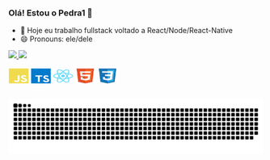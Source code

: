 ### Olá! Estou o Pedra1 👋

- 🔭 Hoje eu trabalho fullstack voltado a React/Node/React-Native
- 😄 Pronouns: ele/dele

<div >
  <a href="https://github.com/PedroLuizComZ">
    <img height="180em" src="https://github-readme-stats.vercel.app/api?username=PedroLuizComZ&show_icons=true&theme=dracula&include_all_commits=true&count_private=true"/>
    <img height="180em" src="https://github-readme-stats.vercel.app/api/top-langs/?username=PedroLuizComZ&layout=compact&langs_count=7&theme=dracula"/>
  </a>
</div>
  
<div style="display: inline_block"><br>
  <img align="center" alt="Pedra1-Js" height="30" width="40" src="https://raw.githubusercontent.com/devicons/devicon/master/icons/javascript/javascript-plain.svg">
  <img align="center" alt="Pedra1-Ts" height="30" width="40" src="https://raw.githubusercontent.com/devicons/devicon/master/icons/typescript/typescript-plain.svg">
  <img align="center" alt="Pedra1-React" height="30" width="40" src="https://raw.githubusercontent.com/devicons/devicon/master/icons/react/react-original.svg">
  <img align="center" alt="Pedra1-HTML" height="30" width="40" src="https://raw.githubusercontent.com/devicons/devicon/master/icons/html5/html5-original.svg">
  <img align="center" alt="Pedra1-CSS" height="30" width="40" src="https://raw.githubusercontent.com/devicons/devicon/master/icons/css3/css3-original.svg">
</div>

##

![Snake animation](https://github.com/PedroLuizComZ/PedroLuizComZ/blob/output/github-contribution-grid-snake.svg)
